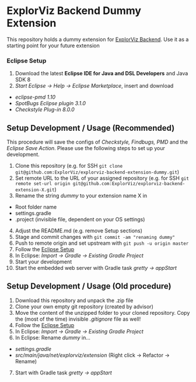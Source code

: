 # ExplorViz Backend Dummy Extension

This repository holds a dummy extension for [ExplorViz Backend](https://github.com/ExplorViz/explorviz-backend). Use it as a starting point for your future extension

### Eclipse Setup
1. Download the latest **Eclipse IDE for Java and DSL Developers** and Java SDK 8
2. *Start Eclipse -> Help -> Eclipse Marketplace*, insert and download
- *eclipse-pmd 1.10*
- *SpotBugs Eclipse plugin 3.1.0*
- *Checkstyle Plug-in 8.0.0*

## Setup Development / Usage (Recommended)
This procedure will save the configs of *Checkstyle, Findbugs, PMD* and the *Eclipse Save Action*. Please use the following steps to set up your development.

1. Clone this repository (e.g. for SSH `git clone git@github.com:ExplorViz/explorviz-backend-extension-dummy.git`)
2. Set remote URL to the URL of your assigned repository (e.g. for SSH `git remote set-url origin git@github.com:ExplorViz/explorviz-backend-extension-X.git`)
3. Rename the string *dummy* to your extension name X in
- Root folder name
- settings.gradle
- .project (invisible file, dependent on your OS settings)
4. Adjust the README.md (e.g. remove Setup sections)
5. Stage and commit changes with `git commit -am "renaming dummy"`
6. Push to remote origin and set upstream with `git push -u origin master`
7. Follow the [Eclipse Setup](https://github.com/ExplorViz/explorviz-backend-extension-dummy#eclipse-setup)
8. In Eclipse: *Import -> Gradle -> Existing Gradle Project*
9. Start your development
10. Start the embedded web server with Gradle task *gretty -> appStart*

## Setup Development / Usage (Old procedure)
1. Download this repository and unpack the .zip file
2. Clone your own empty git repository (created by advisor)
3. Move the content of the unzipped folder to your cloned repository. Copy the (most of the time) invisible *.gitignore* file as well!
4. Follow the [Eclipse Setup](https://github.com/ExplorViz/explorviz-backend-extension-dummy#eclipse-setup)
5. In Eclipse: *Import -> Gradle -> Existing Gradle Project*
6. In Eclipse: Rename *dummy* in...
- *settings.gradle*
- *src/main/java/net/explorviz/extension* (Right click -> Refactor -> Rename)
7. Start with Gradle task *gretty -> appStart*
